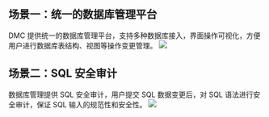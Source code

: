 
## 场景一：统一的数据库管理平台 
DMC 提供统一的数据库管理平台，支持多种数据库接入，界面操作可视化，方便用户进行数据库表结构、视图等操作变更管理。
![](https://qcloudimg.tencent-cloud.cn/trisys/assets/product/images/IRQu_B7z3FzCI2u3F7Yni.svg)

## 场景二：SQL 安全审计 
数据库管理提供 SQL 安全审计，用户提交 SQL 数据变更后，对 SQL 语法进行安全审计，保证 SQL 输入的规范性和安全性。 
![](https://qcloudimg.tencent-cloud.cn/trisys/assets/product/images/YTtPizcrtjWTNe54G0zno.svg)